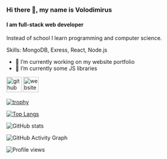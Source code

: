 ### Hi there 👋, my name is Volodimirus
#### I am full-stack web developer

Instead of school I learn programming and computer science.

Skills: MongoDB, Exress, React, Node.js

- 🔭 I’m currently working on my website portfolio 
- 🌱 I’m currently some JS libraries


[<img src='https://cdn.jsdelivr.net/npm/simple-icons@3.0.1/icons/github.svg' alt='github' height='40'>](https://github.com/Volodimirus)  [<img src='https://cdn.jsdelivr.net/npm/simple-icons@3.0.1/icons/icloud.svg' alt='website' height='40'>](https://vportfolio (Website in process))  

[![trophy](https://github-profile-trophy.vercel.app/?username=Volodimirus&theme=onedark)](https://github.com/ryo-ma/github-profile-trophy)

[![Top Langs](https://github-readme-stats.vercel.app/api/top-langs/?username=Volodimirus&theme=onedark)](https://github.com/anuraghazra/github-readme-stats)

![GitHub stats](https://github-readme-stats.vercel.app/api?username=Volodimirus&theme=onedark&show_icons=true)  

![GitHub Activity Graph](https://activity-graph.herokuapp.com/graph?username=Volodimirus&theme=github)  

![Profile views](https://gpvc.arturio.dev/Volodimirus)  
